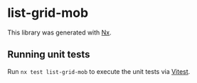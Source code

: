 # list-grid-mob

This library was generated with [Nx](https://nx.dev).

## Running unit tests

Run `nx test list-grid-mob` to execute the unit tests via [Vitest](https://vitest.dev/).

